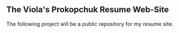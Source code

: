 ## The Viola's Prokopchuk Resume Web-Site

The following project will be a public repository for my resume site.




